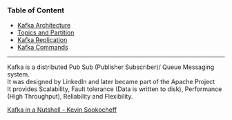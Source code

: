 ### Table of Content

* [Kafka Architecture](Kafka%20Architecture.md)
* [Topics and Partition](Topics%20and%20Partition.md)
* [Kafka Replication](Kafka%20Replication.md)
* [Kafka Commands](Kafka%20Commands.md)

---

Kafka is a distributed Pub Sub (Publisher Subscriber)/ Queue Messaging system.  
It was designed by LinkedIn and later became part of the Apache Project  
It provides Scalability, Fault tolerance (Data is written to disk), Performance (High Throughput), Reliability and Flexibility.

[Kafka in a Nutshell - Kevin Sookocheff](https://sookocheff.com/post/kafka/kafka-in-a-nutshell/)

